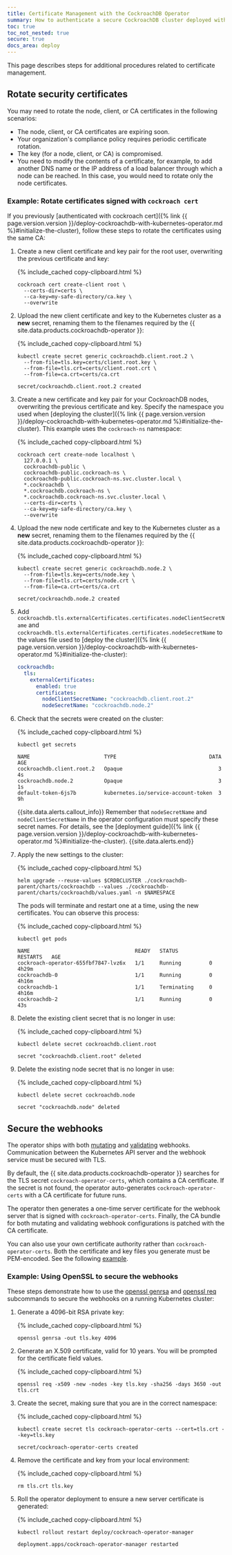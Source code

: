 ```yaml
---
title: Certificate Management with the CockroachDB Operator
summary: How to authenticate a secure CockroachDB cluster deployed with the CockroachDB operator.
toc: true
toc_not_nested: true
secure: true
docs_area: deploy
---
```


This page describes steps for additional procedures related to certificate management.

## Rotate security certificates

You may need to rotate the node, client, or CA certificates in the following scenarios:

- The node, client, or CA certificates are expiring soon.
- Your organization's compliance policy requires periodic certificate rotation.
- The key (for a node, client, or CA) is compromised.
- You need to modify the contents of a certificate, for example, to add another DNS name or the IP address of a load balancer through which a node can be reached. In this case, you would need to rotate only the node certificates.

### Example: Rotate certificates signed with `cockroach cert`

If you previously [authenticated with cockroach cert]({% link {{ page.version.version }}/deploy-cockroachdb-with-kubernetes-operator.md %}#initialize-the-cluster), follow these steps to rotate the certificates using the same CA:

1. Create a new client certificate and key pair for the root user, overwriting the previous certificate and key:

    {% include_cached copy-clipboard.html %}
    ~~~ shell
    cockroach cert create-client root \
      --certs-dir=certs \
      --ca-key=my-safe-directory/ca.key \
      --overwrite
    ~~~

1. Upload the new client certificate and key to the Kubernetes cluster as a **new** secret, renaming them to the filenames required by the {{ site.data.products.cockroachdb-operator }}:

    {% include_cached copy-clipboard.html %}
    ~~~ shell
    kubectl create secret generic cockroachdb.client.root.2 \
      --from-file=tls.key=certs/client.root.key \
      --from-file=tls.crt=certs/client.root.crt \
      --from-file=ca.crt=certs/ca.crt
    ~~~
    ~~~ shell
    secret/cockroachdb.client.root.2 created
    ~~~

1. Create a new certificate and key pair for your CockroachDB nodes, overwriting the previous certificate and key. Specify the namespace you used when [deploying the cluster]({% link {{ page.version.version }}/deploy-cockroachdb-with-kubernetes-operator.md %}#initialize-the-cluster). This example uses the `cockroach-ns` namespace:

    {% include_cached copy-clipboard.html %}
    ~~~ shell
    cockroach cert create-node localhost \
      127.0.0.1 \
      cockroachdb-public \
      cockroachdb-public.cockroach-ns \
      cockroachdb-public.cockroach-ns.svc.cluster.local \
      *.cockroachdb \
      *.cockroachdb.cockroach-ns \
      *.cockroachdb.cockroach-ns.svc.cluster.local \
      --certs-dir=certs \
      --ca-key=my-safe-directory/ca.key \
      --overwrite
    ~~~

1. Upload the new node certificate and key to the Kubernetes cluster as a **new** secret, renaming them to the filenames required by the {{ site.data.products.cockroachdb-operator }}:

    {% include_cached copy-clipboard.html %}
    ~~~ shell
    kubectl create secret generic cockroachdb.node.2 \
      --from-file=tls.key=certs/node.key \
      --from-file=tls.crt=certs/node.crt \
      --from-file=ca.crt=certs/ca.crt
    ~~~
    ~~~ shell
    secret/cockroachdb.node.2 created
    ~~~

1. Add `cockroachdb.tls.externalCertificates.certificates.nodeClientSecretName` and `cockroachdb.tls.externalCertificates.certificates.nodeSecretName` to the values file used to [deploy the cluster]({% link {{ page.version.version }}/deploy-cockroachdb-with-kubernetes-operator.md %}#initialize-the-cluster):

    ~~~ yaml
    cockroachdb:
      tls:
        externalCertificates:
          enabled: true
          certificates:
            nodeClientSecretName: "cockroachdb.client.root.2"
            nodeSecretName: "cockroachdb.node.2"
    ~~~

1. Check that the secrets were created on the cluster:

    {% include_cached copy-clipboard.html %}
    ~~~ shell
    kubectl get secrets
    ~~~
    ~~~ shell
    NAME                        TYPE                              DATA   AGE
    cockroachdb.client.root.2   Opaque                               3    4s
    cockroachdb.node.2          Opaque                               3    1s
    default-token-6js7b         kubernetes.io/service-account-token  3    9h
    ~~~

    {{site.data.alerts.callout_info}}
    Remember that `nodeSecretName` and `nodeClientSecretName` in the operator configuration must specify these secret names. For details, see the [deployment guide]({% link {{ page.version.version }}/deploy-cockroachdb-with-kubernetes-operator.md %}#initialize-the-cluster).
    {{site.data.alerts.end}}

1. Apply the new settings to the cluster:

    {% include_cached copy-clipboard.html %}
    ~~~ shell
    helm upgrade --reuse-values $CRDBCLUSTER ./cockroachdb-parent/charts/cockroachdb --values ./cockroachdb-parent/charts/cockroachdb/values.yaml -n $NAMESPACE
    ~~~

    The pods will terminate and restart one at a time, using the new certificates. You can observe this process:

    {% include_cached copy-clipboard.html %}
    ~~~ shell
    kubectl get pods
    ~~~
    ~~~ shell
    NAME                                  READY   STATUS        RESTARTS   AGE
    cockroach-operator-655fbf7847-lvz6x   1/1     Running         0      4h29m
    cockroachdb-0                         1/1     Running         0      4h16m
    cockroachdb-1                         1/1     Terminating     0      4h16m
    cockroachdb-2                         1/1     Running         0        43s
    ~~~

1. Delete the existing client secret that is no longer in use:

    {% include_cached copy-clipboard.html %}
    ~~~ shell
    kubectl delete secret cockroachdb.client.root
    ~~~
    ~~~ shell
    secret "cockroachdb.client.root" deleted
    ~~~

1. Delete the existing node secret that is no longer in use:

    {% include_cached copy-clipboard.html %}
    ~~~ shell
    kubectl delete secret cockroachdb.node
    ~~~
    ~~~ shell
    secret "cockroachdb.node" deleted
    ~~~

## Secure the webhooks

The operator ships with both [mutating](https://kubernetes.io/docs/reference/access-authn-authz/admission-controllers/#mutatingadmissionwebhook) and [validating](https://kubernetes.io/docs/reference/access-authn-authz/admission-controllers/#validatingadmissionwebhook) webhooks. Communication between the Kubernetes API server and the webhook service must be secured with TLS.

By default, the {{ site.data.products.cockroachdb-operator }} searches for the TLS secret `cockroach-operator-certs`, which contains a CA certificate. If the secret is not found, the operator auto-generates `cockroach-operator-certs` with a CA certificate for future runs.

The operator then generates a one-time server certificate for the webhook server that is signed with `cockroach-operator-certs`. Finally, the CA bundle for both mutating and validating webhook configurations is patched with the CA certificate.

You can also use your own certificate authority rather than `cockroach-operator-certs`. Both the certificate and key files you generate must be PEM-encoded. See the following [example](#example-using-openssl-to-secure-the-webhooks).

### Example: Using OpenSSL to secure the webhooks

These steps demonstrate how to use the [openssl genrsa](https://www.openssl.org/docs/manmaster/man1/genrsa.html) and [openssl req](https://www.openssl.org/docs/manmaster/man1/req.html) subcommands to secure the webhooks on a running Kubernetes cluster:

1. Generate a 4096-bit RSA private key:

    {% include_cached copy-clipboard.html %}
    ~~~ shell
    openssl genrsa -out tls.key 4096
    ~~~

1. Generate an X.509 certificate, valid for 10 years. You will be prompted for the certificate field values.

    {% include_cached copy-clipboard.html %}
    ~~~ shell
    openssl req -x509 -new -nodes -key tls.key -sha256 -days 3650 -out tls.crt
    ~~~

1. Create the secret, making sure that you are in the correct namespace:

    {% include_cached copy-clipboard.html %}
    ~~~ shell
    kubectl create secret tls cockroach-operator-certs --cert=tls.crt --key=tls.key
    ~~~
    ~~~ shell
    secret/cockroach-operator-certs created
    ~~~

1. Remove the certificate and key from your local environment:

    {% include_cached copy-clipboard.html %}
    ~~~ shell
    rm tls.crt tls.key
    ~~~

1. Roll the operator deployment to ensure a new server certificate is generated:

    {% include_cached copy-clipboard.html %}
    ~~~ shell
    kubectl rollout restart deploy/cockroach-operator-manager
    ~~~
    ~~~ shell
    deployment.apps/cockroach-operator-manager restarted
    ~~~
